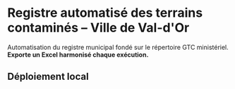 # Registre automatisé des terrains contaminés – Ville de Val-d'Or

Automatisation du registre municipal fondé sur le répertoire GTC ministériel.  
**Exporte un Excel harmonisé chaque exécution.**

## Déploiement local
